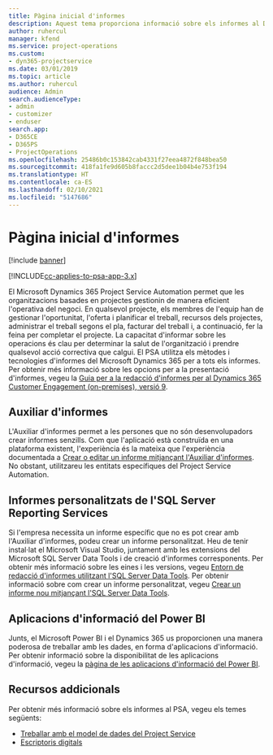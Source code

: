 ```yaml
---
title: Pàgina inicial d'informes
description: Aquest tema proporciona informació sobre els informes al Dynamics 365 Project Service Automation.
author: ruhercul
manager: kfend
ms.service: project-operations
ms.custom:
- dyn365-projectservice
ms.date: 03/01/2019
ms.topic: article
ms.author: ruhercul
audience: Admin
search.audienceType:
- admin
- customizer
- enduser
search.app:
- D365CE
- D365PS
- ProjectOperations
ms.openlocfilehash: 25486b0c153842cab4331f27eea4872f848bea50
ms.sourcegitcommit: 418fa1fe9d605b8faccc2d5dee1b04b4e753f194
ms.translationtype: HT
ms.contentlocale: ca-ES
ms.lasthandoff: 02/10/2021
ms.locfileid: "5147686"
---
```

# <a name="reporting-home-page"></a>Pàgina inicial d'informes

[!include [banner](../includes/psa-now-project-operations.md)]

[!INCLUDE[cc-applies-to-psa-app-3.x](../includes/cc-applies-to-psa-app-3x.md)]

El Microsoft Dynamics 365 Project Service Automation permet que les organitzacions basades en projectes gestionin de manera eficient l'operativa del negoci. En qualsevol projecte, els membres de l'equip han de gestionar l'oportunitat, l'oferta i planificar el treball, recursos dels projectes, administrar el treball segons el pla, facturar del treball i, a continuació, fer la feina per completar el projecte. La capacitat d'informar sobre les operacions és clau per determinar la salut de l'organització i prendre qualsevol acció correctiva que calgui. El PSA utilitza els mètodes i tecnologies d'informes del Microsoft Dynamics 365 per a tots els informes. Per obtenir més informació sobre les opcions per a la presentació d'informes, vegeu la [Guia per a la redacció d'informes per al Dynamics 365 Customer Engagement (on-premises), versió 9](https://docs.microsoft.com/dynamics365/customerengagement/on-premises/analytics/reporting-analytics-with-dynamics-365).

## <a name="report-wizard"></a>Auxiliar d'informes

L'Auxiliar d'informes permet a les persones que no són desenvolupadors crear informes senzills. Com que l'aplicació està construïda en una plataforma existent, l'experiència és la mateixa que l'experiència documentada a [Crear o editar un informe mitjançant l'Auxiliar d'informes](https://docs.microsoft.com/dynamics365/customerengagement/on-premises/basics/create-edit-copy-report-wizard). No obstant, utilitzareu les entitats específiques del Project Service Automation.

## <a name="custom-sql-server-reporting-services-reports"></a>Informes personalitzats de l'SQL Server Reporting Services

Si l'empresa necessita un informe específic que no es pot crear amb l'Auxiliar d'informes, podeu crear un informe personalitzat. Heu de tenir instal·lat el Microsoft Visual Studio, juntament amb les extensions del Microsoft SQL Server Data Tools i de creació d'informes corresponents. Per obtenir més informació sobre les eines i les versions, vegeu [Entorn de redacció d'informes utilitzant l'SQL Server Data Tools](https://docs.microsoft.com/dynamics365/customerengagement/on-premises/analytics/report-writing-environment-using-sql-server-data-tools). Per obtenir informació sobre com crear un informe personalitzat, vegeu [Crear un informe nou mitjançant l'SQL Server Data Tools](https://docs.microsoft.com/dynamics365/customerengagement/on-premises/analytics/create-a-new-report-using-sql-server-data-tools).

## <a name="power-bi-insights-apps"></a>Aplicacions d'informació del Power BI

Junts, el Microsoft Power BI i el Dynamics 365 us proporcionen una manera poderosa de treballar amb les dades, en forma d'aplicacions d'informació. Per obtenir informació sobre la disponibilitat de les aplicacions d'informació, vegeu la [pàgina de les aplicacions d'informació del Power BI](https://powerbi.microsoft.com/power-bi-insights-apps/).


## <a name="additional-resources"></a>Recursos addicionals
Per obtenir més informació sobre els informes al PSA, vegeu els temes següents:

- [Treballar amb el model de dades del Project Service](reports-working-project-service-data-model.md)
- [Escriptoris digitals](reports-dashboards.md)

